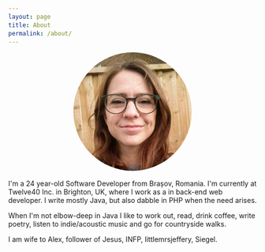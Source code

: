 ```yaml
---
layout: page
title: About
permalink: /about/
---
```

<center>
<img src="/assets/face.jpg" alt="Avatar" width="240" height="240" style="border-radius: 50%"/>
</center>

I'm a 24 year-old Software Developer from Bra&#537;ov, Romania. I'm currently at Twelve40 Inc. in Brighton, UK, where I work as a in back-end web developer. I write mostly Java, but also dabble in PHP when the need arises.

When I'm not elbow-deep in Java I like to work out, read, drink coffee, write poetry, listen to indie/acoustic music and go for countryside walks.

I am wife to Alex, follower of Jesus, INFP, littlemrsjeffery, Siegel.
